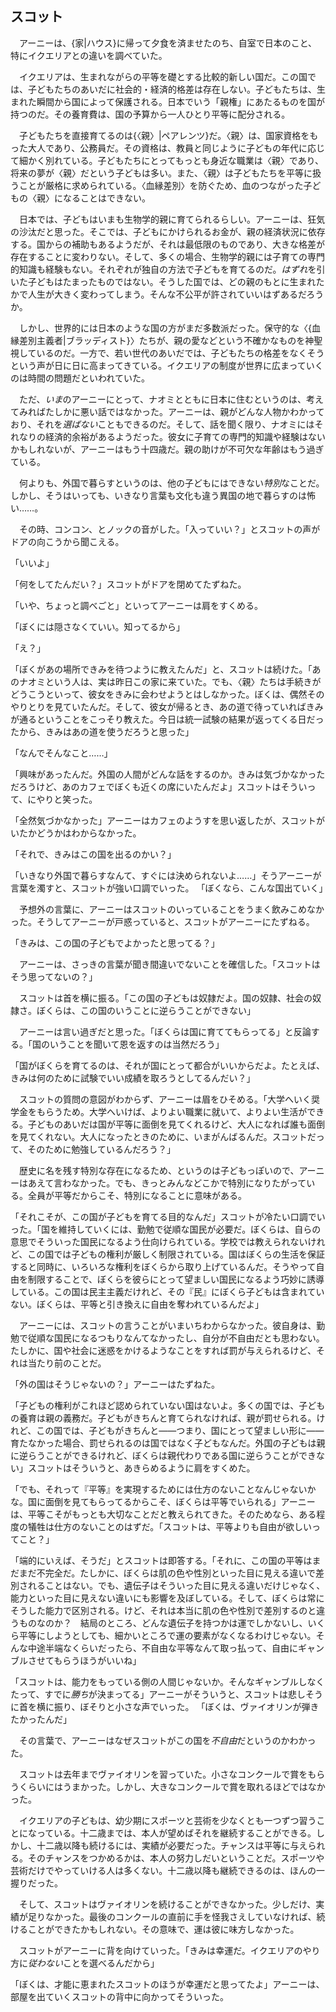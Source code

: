 ## スコット

　アーニーは、{家|ハウス}に帰って夕食を済ませたのち、自室で日本のこと、特にイクエリアとの違いを調べていた。

　イクエリアは、生まれながらの平等を礎とする比較的新しい国だ。この国では、子どもたちのあいだに社会的・経済的格差は存在しない。子どもたちは、生まれた瞬間から国によって保護される。日本でいう「親権」にあたるものを国が持つのだ。その養育費は、国の予算から一人ひとり平等に配分される。

　子どもたちを直接育てるのは{〈親〉|ペアレンツ}だ。〈親〉は、国家資格をもった大人であり、公務員だ。その資格は、教員と同じように子どもの年代に応じて細かく別れている。子どもたちにとってもっとも身近な職業は〈親〉であり、将来の夢が〈親〉だという子どもは多い。また、〈親〉は子どもたちを平等に扱うことが厳格に求められている。〈血縁差別〉を防ぐため、血のつながった子どもの〈親〉になることはできない。

　日本では、子どもはいまも生物学的親に育てられるらしい。アーニーは、狂気の沙汰だと思った。そこでは、子どもにかけられるお金が、親の経済状況に依存する。国からの補助もあるようだが、それは最低限のものであり、大きな格差が存在することに変わりない。そして、多くの場合、生物学的親には子育ての専門的知識も経験もない。それぞれが独自の方法で子どもを育てるのだ。*はずれ*を引いた子どもはたまったものではない。そうした国では、どの親のもとに生まれたかで人生が大きく変わってしまう。そんな不公平が許されていいはずあるだろうか。

　しかし、世界的には日本のような国の方がまだ多数派だった。保守的な〈{血縁差別主義者|ブラッディスト}〉たちが、親の愛などという不確かなものを神聖視しているのだ。一方で、若い世代のあいだでは、子どもたちの格差をなくそうという声が日に日に高まってきている。イクエリアの制度が世界に広まっていくのは時間の問題だといわれていた。

　ただ、*いま*のアーニーにとって、ナオミとともに日本に住むというのは、考えてみればたしかに悪い話ではなかった。アーニーは、親がどんな人物かわかっており、それを*選ばない*こともできるのだ。そして、話を聞く限り、ナオミにはそれなりの経済的余裕があるようだった。彼女に子育ての専門的知識や経験はないかもしれないが、アーニーはもう十四歳だ。親の助けが不可欠な年齢はもう過ぎている。

　何よりも、外国で暮らすというのは、他の子どもにはできない*特別*なことだ。しかし、そうはいっても、いきなり言葉も文化も違う異国の地で暮らすのは怖い……。

　その時、コンコン、とノックの音がした。「入っていい？」とスコットの声がドアの向こうから聞こえる。

「いいよ」

「何をしてたんだい？」スコットがドアを閉めてたずねた。

「いや、ちょっと調べごと」といってアーニーは肩をすくめる。

「ぼくには隠さなくていい。知ってるから」

「え？」

「ぼくがあの場所できみを待つように教えたんだ」と、スコットは続けた。「あのナオミという人は、実は昨日この家に来ていた。でも、〈親〉たちは手続きがどうこうといって、彼女をきみに会わせようとはしなかった。ぼくは、偶然そのやりとりを見ていたんだ。そして、彼女が帰るとき、あの道で待っていればきみが通るということをこっそり教えた。今日は統一試験の結果が返ってくる日だったから、きみはあの道を使うだろうと思った」

「なんでそんなこと……」

「興味があったんだ。外国の人間がどんな話をするのか。きみは気づかなかっただろうけど、あのカフェでぼくも近くの席にいたんだよ」スコットはそういって、にやりと笑った。

「全然気づかなかった」アーニーはカフェのようすを思い返したが、スコットがいたかどうかはわからなかった。

「それで、きみはこの国を出るのかい？」

「いきなり外国で暮らすなんて、すぐには決められないよ……」そうアーニーが言葉を濁すと、スコットが強い口調でいった。
「ぼくなら、こんな国出ていく」

　予想外の言葉に、アーニーはスコットのいっていることをうまく飲みこめなかった。そうしてアーニーが戸惑っていると、スコットがアーニーにたずねる。

「きみは、この国の子どもでよかったと思ってる？」

　アーニーは、さっきの言葉が聞き間違いでないことを確信した。「スコットはそう思ってないの？」

　スコットは首を横に振る。「この国の子どもは奴隷だよ。国の奴隷、社会の奴隷さ。ぼくらは、この国のいうことに逆らうことができない」

　アーニーは言い過ぎだと思った。「ぼくらは国に育ててもらってる」と反論する。「国のいうことを聞いて恩を返すのは当然だろう」

「国がぼくらを育てるのは、それが国にとって都合がいいからだよ。たとえば、きみは何のために試験でいい成績を取ろうとしてるんだい？」

　スコットの質問の意図がわからず、アーニーは眉をひそめる。「大学へいく奨学金をもらうため。大学へいけば、よりよい職業に就いて、よりよい生活ができる。子どものあいだは国が平等に面倒を見てくれるけど、大人になれば誰も面倒を見てくれない。大人になったときのために、いまがんばるんだ。スコットだって、そのために勉強しているんだろう？」

　歴史に名を残す特別な存在になるため、というのは子どもっぽいので、アーニーはあえて言わなかった。でも、きっとみんなどこかで特別になりたがっている。全員が平等だからこそ、特別になることに意味がある。

「それこそが、この国が子どもを育てる目的なんだ」スコットが冷たい口調でいった。「国を維持していくには、勤勉で従順な国民が必要だ。ぼくらは、自らの意思でそういった国民になるよう仕向けられている。学校では教えられないけれど、この国では子どもの権利が厳しく制限されている。国はぼくらの生活を保証すると同時に、いろいろな権利をぼくらから取り上げているんだ。そうやって自由を制限することで、ぼくらを彼らにとって望ましい国民になるよう巧妙に誘導している。この国は民主主義だけれど、その『民』にぼくら子どもは含まれていない。ぼくらは、平等と引き換えに自由を奪われているんだよ」

　アーニーには、スコットの言うことがいまいちわからなかった。彼自身は、勤勉で従順な国民になるつもりなんてなかったし、自分が不自由だとも思わない。たしかに、国や社会に迷惑をかけるようなことをすれば罰が与えられるけど、それは当たり前のことだ。

「外の国はそうじゃないの？」アーニーはたずねた。

「子どもの権利がこれほど認められていない国はないよ。多くの国では、子どもの養育は親の義務だ。子どもがきちんと育てられなければ、親が罰せられる。けれど、この国では、子どもがきちんと——つまり、国にとって望ましい形に——育たなかった場合、罰せられるのは国ではなく子どもなんだ。外国の子どもは親に逆らうことができるけれど、ぼくらは親代わりである国に逆らうことができない」スコットはそういうと、あきらめるように肩をすくめた。

「でも、それって『平等』を実現するためには仕方のないことなんじゃないかな。国に面倒を見てもらってるからこそ、ぼくらは平等でいられる」アーニーは、平等こそがもっとも大切なことだと教えられてきた。そのためなら、ある程度の犠牲は仕方のないことのはずだ。「スコットは、平等よりも自由が欲しいってこと？」

「端的にいえば、そうだ」とスコットは即答する。「それに、この国の平等はまだまだ不完全だ。たしかに、ぼくらは肌の色や性別といった目に見える違いで差別されることはない。でも、遺伝子はそういった目に見える違いだけじゃなく、能力といった目に見えない違いにも影響を及ぼしている。そして、ぼくらは常にそうした能力で区別される。けど、それは本当に肌の色や性別で差別するのと違うものなのか？　結局のところ、どんな遺伝子を持つかは運でしかないし、いくら平等にしようとしても、細かいところで運の要素がなくなるわけじゃない。そんな中途半端なくらいだったら、不自由な平等なんて取っ払って、自由にギャンブルさせてもらうほうがいいね」

「スコットは、能力をもっている側の人間じゃないか。そんなギャンブルしなくたって、すでに*勝ち*が決まってる」アーニーがそういうと、スコットは悲しそうに首を横に振り、ぼそりと小さな声でいった。
「ぼくは、ヴァイオリンが弾きたかったんだ」

　その言葉で、アーニーはなぜスコットがこの国を*不自由*だというのかわかった。

　スコットは去年までヴァイオリンを習っていた。小さなコンクールで賞をもらうくらいにはうまかった。しかし、大きなコンクールで賞を取れるほどではなかった。

　イクエリアの子どもは、幼少期にスポーツと芸術を少なくとも一つずつ習うことになっている。十二歳までは、本人が望めばそれを継続することができる。しかし、十二歳以降も続けるには、実績が必要だった。チャンスは平等に与えられる。そのチャンスをつかめるかは、本人の努力しだいということだ。スポーツや芸術だけでやっていける人は多くない。十二歳以降も継続できるのは、ほんの一握りだった。

　そして、スコットはヴァイオリンを続けることができなかった。少しだけ、実績が足りなかった。最後のコンクールの直前に手を怪我さえしていなければ、続けることができたかもしれない。その意味で、運は彼に味方しなかった。

　スコットがアーニーに背を向けていった。「きみは幸運だ。イクエリアのやり方に*従わない*ことを選べるんだから」

「ぼくは、才能に恵まれたスコットのほうが幸運だと思ってたよ」アーニーは、部屋を出ていくスコットの背中に向かってそういった。
